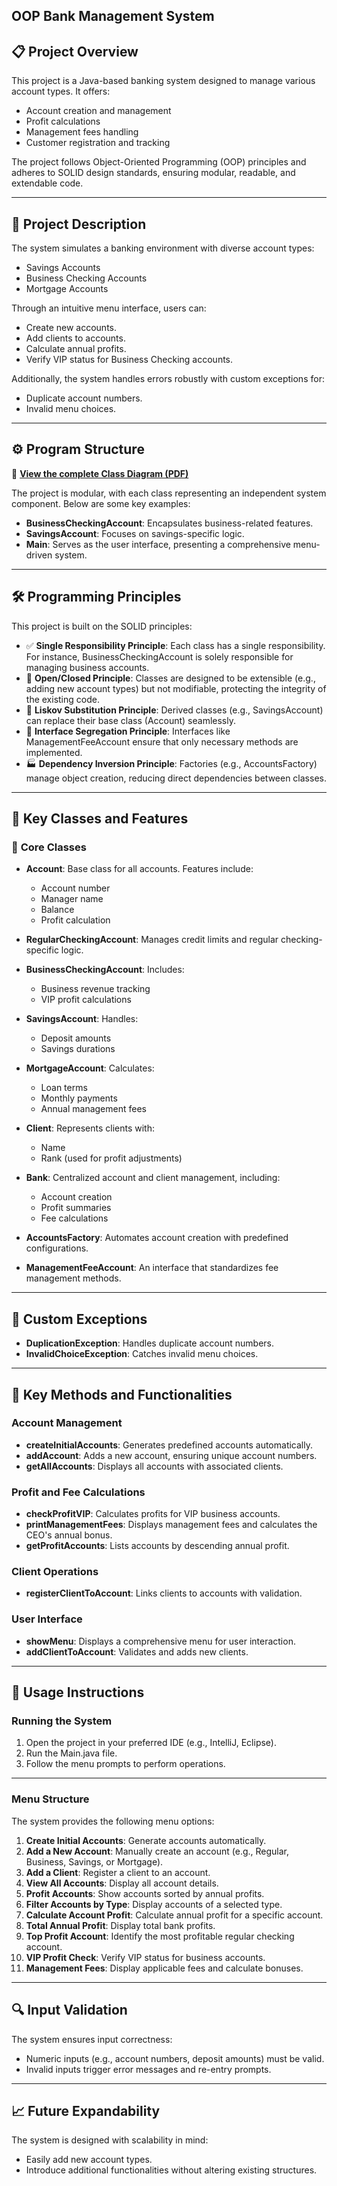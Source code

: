  OOP Bank Management System
---

## **📋 Project Overview**
This project is a Java-based banking system designed to manage various account types. It offers:  
- Account creation and management  
- Profit calculations  
- Management fees handling  
- Customer registration and tracking  

The project follows Object-Oriented Programming (OOP) principles and adheres to SOLID design standards, ensuring modular, readable, and extendable code.

---

## **📄 Project Description**
The system simulates a banking environment with diverse account types:  
- Savings Accounts  
- Business Checking Accounts  
- Mortgage Accounts  

Through an intuitive menu interface, users can:  
- Create new accounts.  
- Add clients to accounts.  
- Calculate annual profits.  
- Verify VIP status for Business Checking accounts.  

Additionally, the system handles errors robustly with custom exceptions for:  
- Duplicate account numbers.  
- Invalid menu choices.

---

## **⚙️ Program Structure**  
📄 **[View the complete Class Diagram (PDF)](Class%20diagram.pdf)**  

The project is modular, with each class representing an independent system component. Below are some key examples:  
- **BusinessCheckingAccount**: Encapsulates business-related features.  
- **SavingsAccount**: Focuses on savings-specific logic.  
- **Main**: Serves as the user interface, presenting a comprehensive menu-driven system.

---

## **🛠️ Programming Principles**  
This project is built on the SOLID principles:  
- ✅ **Single Responsibility Principle**: Each class has a single responsibility. For instance, BusinessCheckingAccount is solely responsible for managing business accounts.  
- 🔄 **Open/Closed Principle**: Classes are designed to be extensible (e.g., adding new account types) but not modifiable, protecting the integrity of the existing code.  
- 🔄 **Liskov Substitution Principle**: Derived classes (e.g., SavingsAccount) can replace their base class (Account) seamlessly.  
- 📏 **Interface Segregation Principle**: Interfaces like ManagementFeeAccount ensure that only necessary methods are implemented.  
- 🏭 **Dependency Inversion Principle**: Factories (e.g., AccountsFactory) manage object creation, reducing direct dependencies between classes.

---

## **🏦 Key Classes and Features**

### 🔑 **Core Classes**  
- **Account**: Base class for all accounts. Features include:  
  - Account number  
  - Manager name  
  - Balance  
  - Profit calculation  

- **RegularCheckingAccount**: Manages credit limits and regular checking-specific logic.  
- **BusinessCheckingAccount**: Includes:  
  - Business revenue tracking  
  - VIP profit calculations  
- **SavingsAccount**: Handles:  
  - Deposit amounts  
  - Savings durations  
- **MortgageAccount**: Calculates:  
  - Loan terms  
  - Monthly payments  
  - Annual management fees  
- **Client**: Represents clients with:  
  - Name  
  - Rank (used for profit adjustments)  
- **Bank**: Centralized account and client management, including:  
  - Account creation  
  - Profit summaries  
  - Fee calculations  
- **AccountsFactory**: Automates account creation with predefined configurations.  
- **ManagementFeeAccount**: An interface that standardizes fee management methods.

---

## **🔔 Custom Exceptions**
- **DuplicationException**: Handles duplicate account numbers.  
- **InvalidChoiceException**: Catches invalid menu choices.

---

## **🔧 Key Methods and Functionalities**

### **Account Management**  
- **createInitialAccounts**: Generates predefined accounts automatically.  
- **addAccount**: Adds a new account, ensuring unique account numbers.  
- **getAllAccounts**: Displays all accounts with associated clients.  

### **Profit and Fee Calculations**  
- **checkProfitVIP**: Calculates profits for VIP business accounts.  
- **printManagementFees**: Displays management fees and calculates the CEO's annual bonus.  
- **getProfitAccounts**: Lists accounts by descending annual profit.  

### **Client Operations**  
- **registerClientToAccount**: Links clients to accounts with validation.  

### **User Interface**  
- **showMenu**: Displays a comprehensive menu for user interaction.  
- **addClientToAccount**: Validates and adds new clients.

---

## **🚀 Usage Instructions**

### **Running the System**  
1. Open the project in your preferred IDE (e.g., IntelliJ, Eclipse).  
2. Run the Main.java file.  
3. Follow the menu prompts to perform operations.  

---

### **Menu Structure**  
The system provides the following menu options:  
1. **Create Initial Accounts**: Generate accounts automatically.  
2. **Add a New Account**: Manually create an account (e.g., Regular, Business, Savings, or Mortgage).  
3. **Add a Client**: Register a client to an account.  
4. **View All Accounts**: Display all account details.  
5. **Profit Accounts**: Show accounts sorted by annual profits.  
6. **Filter Accounts by Type**: Display accounts of a selected type.  
7. **Calculate Account Profit**: Calculate annual profit for a specific account.  
8. **Total Annual Profit**: Display total bank profits.  
9. **Top Profit Account**: Identify the most profitable regular checking account.  
10. **VIP Profit Check**: Verify VIP status for business accounts.  
11. **Management Fees**: Display applicable fees and calculate bonuses.

---

## **🔍 Input Validation**  
The system ensures input correctness:  
- Numeric inputs (e.g., account numbers, deposit amounts) must be valid.  
- Invalid inputs trigger error messages and re-entry prompts.

---

## **📈 Future Expandability**  
The system is designed with scalability in mind:  
- Easily add new account types.  
- Introduce additional functionalities without altering existing structures.
